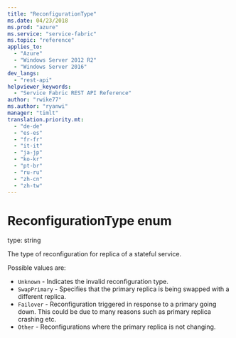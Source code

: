 ```yaml
---
title: "ReconfigurationType"
ms.date: 04/23/2018
ms.prod: "azure"
ms.service: "service-fabric"
ms.topic: "reference"
applies_to: 
  - "Azure"
  - "Windows Server 2012 R2"
  - "Windows Server 2016"
dev_langs: 
  - "rest-api"
helpviewer_keywords: 
  - "Service Fabric REST API Reference"
author: "rwike77"
ms.author: "ryanwi"
manager: "timlt"
translation.priority.mt: 
  - "de-de"
  - "es-es"
  - "fr-fr"
  - "it-it"
  - "ja-jp"
  - "ko-kr"
  - "pt-br"
  - "ru-ru"
  - "zh-cn"
  - "zh-tw"
---
```

# ReconfigurationType enum

type: string

The type of reconfiguration for replica of a stateful service.

Possible values are: 

  - `Unknown` - Indicates the invalid reconfiguration type.
  - `SwapPrimary` - Specifies that the primary replica is being swapped with a different replica.
  - `Failover` - Reconfiguration triggered in response to a primary going down. This could be due to many reasons such as primary replica crashing etc.
  - `Other` - Reconfigurations where the primary replica is not changing.

